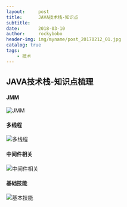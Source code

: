 ```yaml
---
layout:     post
title:      JAVA技术栈-知识点
subtitle:   
date:       2018-03-10
author:     rockybobo
header-img: img/myname/post_20170212_01.jpg
catalog: true
tags:
    - 技术
---
```


## JAVA技术栈-知识点梳理

#### JMM

 ![JMM](http://rockybobo.top/img/course/JMM.png)

#### 多线程

 ![多线程](http://rockybobo.top/img/course/多线程相关.png)

#### 中间件相关

 ![中间件相关](http://rockybobo.top/img/course/中间件.png)

#### 基础技能

 ![基本技能](http://rockybobo.top/img/course/基本技能.png)


